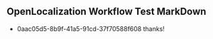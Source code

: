 ## OpenLocalization Workflow Test MarkDown
* 0aac05d5-8b9f-41a5-91cd-37f70588f608 thanks!

<!--HONumber=Aug16_HO3-->


